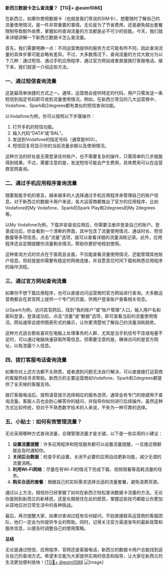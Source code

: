 **新西兰数据卡怎么查流量？【TG💪+ @esim1088】**

在新西兰，如果你使用数据卡（也就是我们常说的SIM卡），想要随时了解自己的流量使用情况，是一件非常重要的事情。无论是为了节省费用，还是避免超出套餐限制导致额外收费，掌握如何查询流量的方法都是必不可少的技能。今天，我们就来详细讲解一下新西兰数据卡怎么查流量。

首先，我们需要明确一点：不同运营商提供的服务方式可能有所不同，因此查询流量的具体步骤可能会略有差异。不过，大多数情况下，查询流量的方式大致分为以下几种：通过短信、通过手机应用程序、通过官方网站或者直接拨打客服电话。接下来，我们就逐一介绍这些方法。

### 一、通过短信查询流量

这是最简单快捷的方式之一。通常，运营商会提供特定的代码，用户只需发送一条短信到指定号码即可收到流量使用情况。例如，在新西兰常见的几大运营商中，Vodafone、Spark和2degrees都有类似的短信查询功能。

以Vodafone为例，你可以按照以下步骤操作：
1. 打开手机的短信功能。
2. 输入代码“DATA”或“BAL”。
3. 发送到Vodafone的指定号码（通常是900）。
4. 短信回复将显示你的当前流量余额以及使用情况。

这种方法的好处是无需登录任何账户，也不需要复杂的操作，只需简单的几步就能得到结果。不过，需要注意的是，发送短信可能会产生费用，具体费用可以在运营商官网查询。

### 二、通过手机应用程序查询流量

随着智能手机的普及，越来越多的人选择通过手机应用程序来管理自己的账户信息。对于新西兰的数据卡用户来说，各大运营商都推出了官方的应用程序，比如Vodafone的My Vodafone、Spark的Spark Play和2degrees的My 2degrees等。

以My Vodafone为例，下载并安装该应用后，你需要注册并登录自己的账户。登录成功后，你会看到一个清晰的界面，其中包含了流量使用情况、通话时长、短信数量等多项信息。点击“流量”选项，就可以查看详细的流量消耗记录。此外，应用程序还会定期提醒你流量剩余情况，帮助你更好地规划使用。

这种查询方式的优点在于直观且全面，不仅能查看流量使用情况，还能管理其他账户信息。但前提是你需要有稳定的网络连接，并且愿意花时间下载和熟悉应用程序的操作流程。

### 三、通过官方网站查询流量

如果你不想下载应用程序，也可以直接访问运营商的官方网站进行查询。大多数运营商都会在其官网上提供一个专门的页面，供用户登录账户查看相关信息。

以Spark为例，访问其官网后，找到“我的账户”或“账户管理”入口，输入用户名和密码登录。登录成功后，点击“流量”或“数据”选项，即可查看当前的流量使用情况。网站通常会提供图表形式的展示，让你更清楚地了解自己的流量消耗趋势。

这种方式适合那些喜欢在电脑上处理事务的人群，尤其是当手机信号不佳或电量不足时，可以通过电脑快速获取所需信息。但需要注意的是，确保访问的是官方网址，以免泄露个人信息。

### 四、拨打客服电话查询流量

如果你对上述方法都不太熟悉，或者遇到问题无法自行解决，可以直接拨打运营商的客服热线寻求帮助。新西兰的主要运营商如Vodafone、Spark和2degrees都提供了全天候的客服支持。

拨打客服电话后，按照语音提示选择相应的服务选项，通常会有专门的按键用于查询流量。客服人员也会耐心解答你的疑问，并指导你如何进行后续操作。虽然这种方式比较传统，但对于不熟悉数字技术的人来说，不失为一种可靠的选择。

### 五、小贴士：如何有效管理流量？

无论采用哪种方式查询流量，合理管理流量才是关键。以下是一些实用的小建议：

1. **设置流量提醒**：许多应用程序和短信服务都可以设置流量提醒，一旦接近限额就会及时通知你。
2. **关闭后台数据**：检查手机设置，关闭不必要的应用自动更新功能，减少无谓的流量消耗。
3. **利用Wi-Fi网络**：尽量在有Wi-Fi的情况下完成下载、视频观看等高耗流量的任务。
4. **购买合适的套餐**：根据自己的实际需求选择合适的流量套餐，避免浪费资源。

通过以上方法，相信你已经掌握了如何在新西兰轻松查询数据卡流量的方法。无论你是刚到新西兰的新移民，还是长期居住在此的居民，掌握这些技巧都能让你更加从容地应对日常生活中的各种挑战。

最后，再次提醒大家，如果对查询过程有任何疑问，不妨直接联系运营商的客服团队，他们一定会为你提供专业的帮助。同时，记得关注官方渠道发布的最新政策和服务信息，以便及时调整自己的使用策略。

**总结**

无论是通过短信、应用程序、官网还是客服电话，新西兰的数据卡用户总能找到适合自己的查询方式。希望本文能为大家提供实用的信息和指导，让大家在新西兰的生活更加便利愉快！[[TG💪+ @esim1088](https://t.me/s/esim1088) ![Image](https://i.postimg.cc/4NQfJmqS/Snipaste-2025-05-13-00-14-12.png)]